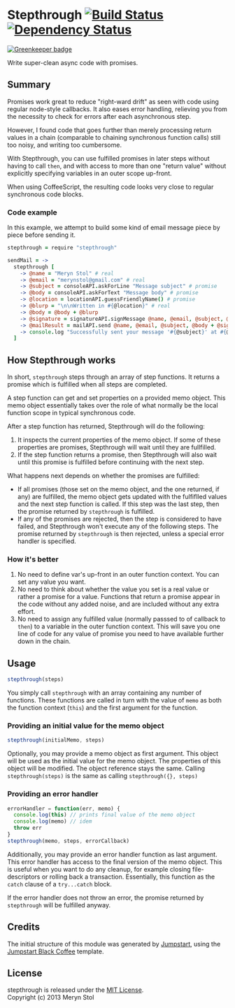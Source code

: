 # Stepthrough [![Build Status](https://travis-ci.org/meryn/stepthrough.png?branch=master)](https://travis-ci.org/meryn/stepthrough) [![Dependency Status](https://david-dm.org/meryn/stepthrough.png)](https://david-dm.org/meryn/stepthrough)

[![Greenkeeper badge](https://badges.greenkeeper.io/braveg1rl/stepthrough.svg)](https://greenkeeper.io/)

Write super-clean async code with promises.

## Summary

Promises work great to reduce "right-ward drift" as seen with code using regular node-style callbacks. It also eases error handling, relieving you from the necessity to check for errors after each asynchronous step.

However, I found code that goes further than merely processing return values in a chain (comparable to chaining synchronous function calls) still too noisy, and writing too cumbersome.

With Stepthrough, you can use fulfilled promises in later steps without having to call `then`, and with access to more than one "return value" without explicitly specifying variables in an outer scope up-front.

When using CoffeeScript, the resulting code looks very close to regular synchronous code blocks.

### Code example

In this example, we attempt to build some kind of email message piece by piece before sending it.

```coffee
stepthrough = require "stepthrough"

sendMail = ->
  stepthrough [
    -> @name = "Meryn Stol" # real
    -> @email = "merynstol@gmail.com" # real
    -> @subject = consoleAPI.askForLine "Message subject" # promise
    -> @body = consoleAPI.askForText "Message body" # promise
    -> @location = locationAPI.guessFriendlyName() # promise
    -> @blurp = "\n\nWritten in #{@location}" # real
    -> @body = @body + @blurp
    -> @signature = signatureAPI.signMessage @name, @email, @subject, @body
    -> @mailResult = mailAPI.send @name, @email, @subject, @body + @signature
    -> console.log "Successfully sent your message '#{@subject}' at #{@mailResult.getFriendlyTime()}."
  ]
```

## How Stepthrough works

In short, `stepthrough` steps through an array of step functions. It returns a promise which is fulfilled when all steps are completed.

A step function can get and set properties on a provided memo object. This memo object essentially takes over the role of what normally be the local function scope in typical synchronous code.

After a step function has returned, Stepthrough will do the following:

1. It inspects the current properties of the memo object. If some of these properties are promises, Stepthrough will wait until they are fullfilled.
2. If the step function returns a promise, then Stepthrough will also wait until this promise is fulfilled before continuing with the next step.

What happens next depends on whether the promises are fulfilled:

* If all promises (those set on the memo object, and the one returned, if any) are fulfilled, the memo object gets updated with the fulfiflled values and the next step function is called. If this step was the last step, then the promise returned by `stepthrough` is fulfilled.
* If any of the promises are rejected, then the step is considered to have failed, and Stepthrough won't execute any of the following steps. The promise returned by `stepthrough` is then rejected, unless a special error handler is specified.

### How it's better

1. No need to define var's up-front in an outer function context. You can set any value you want.
2. No need to think about whether the value you set is a real value or rather a promise for a value. Functions that return a promise appear in the code without any added noise, and are included without any extra effort.
3. No need to assign any fulfilled value (normally passsed to of callback to `then`) to a variable in the outer function context. This will save you one line of code for any value of promise you need to have available further down in the chain.

## Usage

```javascript
stepthrough(steps)
```

You simply call `stepthrough` with an array containing any number of functions. These functions are called in turn with the value of `memo` as both the function context (`this`) and the first argument for the function.

### Providing an initial value for the memo object

```javascript
stepthrough(initialMemo, steps)
```

Optionally, you may provide a memo object as first argument. This object will be used as the initial value for the memo object. The properties of this object will be modified. The object reference stays the same. Calling `stepthrough(steps)` is the same as calling `stepthrough({}, steps)`

### Providing an error handler

```javascript
errorHandler = function(err, memo) { 
  console.log(this) // prints final value of the memo object
  console.log(memo) // idem
  throw err 
}
stepthrough(memo, steps, errorCallback)
```

Additionally, you may provide an error handler function as last argument. This error handler has access to the final version of the memo object. This is useful when you want to do any cleanup, for example closing file-descriptors or rolling back a transaction. Essentially, this function as the `catch` clause of a `try...catch` block.

If the error handler does not throw an error, the promise returned by `stepthrough` will be fulfilled anyway.

## Credits

The initial structure of this module was generated by [Jumpstart](https://github.com/meryn/jumpstart), using the [Jumpstart Black Coffee](https://github.com/meryn/jumpstart-black-coffee) template.

## License

stepthrough is released under the [MIT License](http://opensource.org/licenses/MIT).  
Copyright (c) 2013 Meryn Stol  